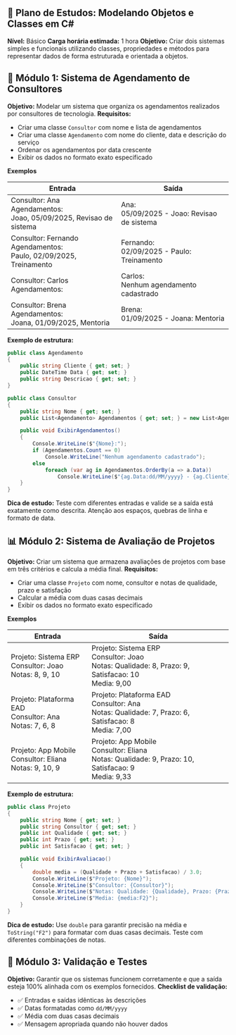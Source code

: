 ## 🧠 Plano de Estudos: Modelando Objetos e Classes em C#

**Nível:** Básico **Carga horária estimada:** 1 hora **Objetivo:** Criar dois sistemas simples e funcionais utilizando classes, propriedades e métodos para representar dados de forma estruturada e orientada a objetos.

## 📅 Módulo 1: Sistema de Agendamento de Consultores
**Objetivo:** Modelar um sistema que organiza os agendamentos realizados por consultores de tecnologia.
**Requisitos:**
- Criar uma classe `Consultor` com nome e lista de agendamentos
- Criar uma classe `Agendamento` com nome do cliente, data e descrição do serviço
- Ordenar os agendamentos por data crescente
- Exibir os dados no formato exato especificado

**Exemplos**

| Entrada                                                                     | Saída                                           |
| --------------------------------------------------------------------------- | ----------------------------------------------- |
| Consultor: Ana  <br>Agendamentos:  <br>Joao, 05/09/2025, Revisao de sistema | Ana:  <br>05/09/2025 - Joao: Revisao de sistema |
| Consultor: Fernando  <br>Agendamentos:  <br>Paulo, 02/09/2025, Treinamento  | Fernando:  <br>02/09/2025 - Paulo: Treinamento  |
| Consultor: Carlos  <br>Agendamentos:                                        | Carlos:  <br>Nenhum agendamento cadastrado      |
| Consultor: Brena  <br>Agendamentos:  <br>Joana, 01/09/2025, Mentoria        | Brena:  <br>01/09/2025 - Joana: Mentoria        |

**Exemplo de estrutura:**
```c#
public class Agendamento
{
    public string Cliente { get; set; }
    public DateTime Data { get; set; }
    public string Descricao { get; set; }
}

public class Consultor
{
    public string Nome { get; set; }
    public List<Agendamento> Agendamentos { get; set; } = new List<Agendamento>();

    public void ExibirAgendamentos()
    {
        Console.WriteLine($"{Nome}:");
        if (Agendamentos.Count == 0)
            Console.WriteLine("Nenhum agendamento cadastrado");
        else
            foreach (var ag in Agendamentos.OrderBy(a => a.Data))
                Console.WriteLine($"{ag.Data:dd/MM/yyyy} - {ag.Cliente}: {ag.Descricao}");
    }
}
```

**Dica de estudo:** Teste com diferentes entradas e valide se a saída está exatamente como descrita. Atenção aos espaços, quebras de linha e formato de data.

## 📊 Módulo 2: Sistema de Avaliação de Projetos
**Objetivo:** Criar um sistema que armazena avaliações de projetos com base em três critérios e calcula a média final.
**Requisitos:**
- Criar uma classe `Projeto` com nome, consultor e notas de qualidade, prazo e satisfação
- Calcular a média com duas casas decimais
- Exibir os dados no formato exato especificado

**Exemplos**

|Entrada|Saída|
|---|---|
|Projeto: Sistema ERP  <br>Consultor: Joao  <br>Notas: 8, 9, 10|Projeto: Sistema ERP  <br>Consultor: Joao  <br>Notas: Qualidade: 8, Prazo: 9, Satisfacao: 10  <br>Media: 9,00|
|Projeto: Plataforma EAD  <br>Consultor: Ana  <br>Notas: 7, 6, 8|Projeto: Plataforma EAD  <br>Consultor: Ana  <br>Notas: Qualidade: 7, Prazo: 6, Satisfacao: 8  <br>Media: 7,00|
|Projeto: App Mobile  <br>Consultor: Eliana  <br>Notas: 9, 10, 9|Projeto: App Mobile  <br>Consultor: Eliana  <br>Notas: Qualidade: 9, Prazo: 10, Satisfacao: 9  <br>Media: 9,33|


**Exemplo de estrutura:**
```c#
public class Projeto
{
    public string Nome { get; set; }
    public string Consultor { get; set; }
    public int Qualidade { get; set; }
    public int Prazo { get; set; }
    public int Satisfacao { get; set; }

    public void ExibirAvaliacao()
    {
        double media = (Qualidade + Prazo + Satisfacao) / 3.0;
        Console.WriteLine($"Projeto: {Nome}");
        Console.WriteLine($"Consultor: {Consultor}");
        Console.WriteLine($"Notas: Qualidade: {Qualidade}, Prazo: {Prazo}, Satisfacao: {Satisfacao}");
        Console.WriteLine($"Media: {media:F2}");
    }
}
```

**Dica de estudo:** Use `double` para garantir precisão na média e `ToString("F2")` para formatar com duas casas decimais. Teste com diferentes combinações de notas.

## 🧪 Módulo 3: Validação e Testes
**Objetivo:** Garantir que os sistemas funcionem corretamente e que a saída esteja 100% alinhada com os exemplos fornecidos.
**Checklist de validação:**
- ✅ Entradas e saídas idênticas às descrições
- ✅ Datas formatadas como `dd/MM/yyyy`
- ✅ Média com duas casas decimais
- ✅ Mensagem apropriada quando não houver dados

